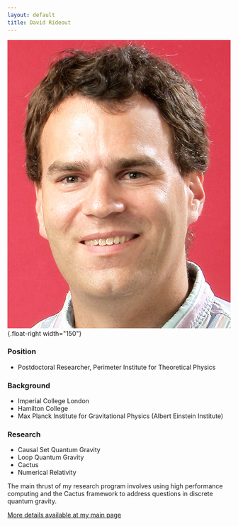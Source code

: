 ```yaml
---
layout: default
title: David Rideout
---
```

![Photo of David Rideout](drideout-photo.jpg){.float-right width="150"}

### Position

-   Postdoctoral Researcher, Perimeter Institute for Theoretical Physics

### Background

-   Imperial College London
-   Hamilton College
-   Max Planck Institute for Gravitational Physics (Albert Einstein
    Institute)

### Research

-   Causal Set Quantum Gravity
-   Loop Quantum Gravity
-   Cactus
-   Numerical Relativity

The main thrust of my research program involves using high performance
computing and the Cactus framework to address questions in discrete
quantum gravity.

[More details available at my main
page](http://www.phy.syr.edu/~rideout/)
